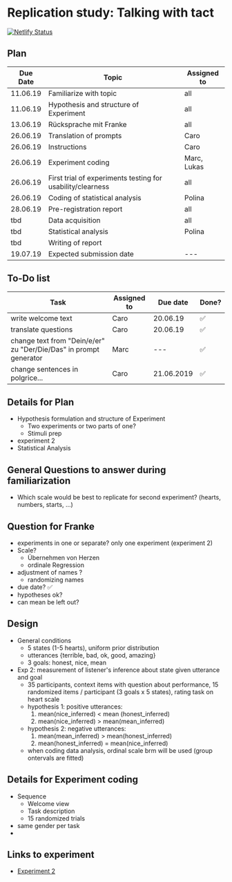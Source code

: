 # Replication study: Talking with tact
[![Netlify Status](https://api.netlify.com/api/v1/badges/17f3cca5-242b-4774-9e0f-f38add0725d8/deploy-status)](https://app.netlify.com/sites/pragmatics-exp/deploys)
## Plan
Due Date | Topic | Assigned to
-----|------|----
11.06.19 | Familiarize with topic | all
11.06.19 | Hypothesis and structure of Experiment | all
13.06.19 | Rücksprache mit Franke | all
26.06.19 | Translation of prompts | Caro
26.06.19 | Instructions | Caro
26.06.19 | Experiment coding | Marc, Lukas
26.06.19 | First trial of experiments testing for usability/clearness | all
26.06.19 | Coding of statistical analysis | Polina
28.06.19 | Pre-registration report | all
tbd | Data acquisition | all
tbd | Statistical analysis | Polina
tbd | Writing of report |
19.07.19 | Expected submission date | ---

## To-Do list
Task | Assigned to | Due date | Done?
----|------|-------|--------
write welcome text|Caro|20.06.19|:white_check_mark:
translate questions|Caro|20.06.19|:white_check_mark:
change text from "Dein/e/er" zu "Der/Die/Das" in prompt generator|Marc|---|✅
change sentences in polgrice...|Caro|21.06.2019|:white_check_mark:

## Details for Plan
- Hypothesis formulation and structure of Experiment
  - Two experiments or two parts of one?
  - Stimuli prep
- experiment 2
- Statistical Analysis

## General Questions to answer during familiarization
- Which scale would be best to replicate for second experiment? (hearts, numbers, starts, ...)

## Question for Franke
- experiments in one or separate? only one experiment (experiment 2)
- Scale?
  - Übernehmen von Herzen
  - ordinale Regression
- adjustment of names ?
  - randomizing names
- due date? :white_check_mark:
- hypotheses ok?
- can mean be left out?

## Design
- General conditions
  - 5 states (1-5 hearts), uniform prior distribution
  - utterances {terrible, bad, ok, good, amazing}
  - 3 goals: honest, nice, mean
- Exp 2: measurement of listener's inference about state given utterance and goal
  - 35 participants, context items with question about performance, 15 randomized items / participant (3 goals x 5 states), rating task on heart scale
  - hypothesis 1: positive utterances:
    1. mean(nice_inferred) < mean (honest_inferred)
    2. mean(nice_inferred) > mean(mean_inferred)
  - hypothesis 2: negative utterances:
    1. mean(mean_inferred) > mean(honest_inferred)
    2. mean(honest_inferred) = mean(nice_inferred)
  - when coding data analysis, ordinal scale brm will be used (group ontervals are fitted)  

## Details for Experiment coding
- Sequence
  - Welcome view
  - Task description
  - 15 randomized trials
- same gender per task
-

## Links to experiment
- [Experiment 2](http://langcog.stanford.edu/expts/EJY/polgrice/L2_S/polgrice_L2_S.html)
